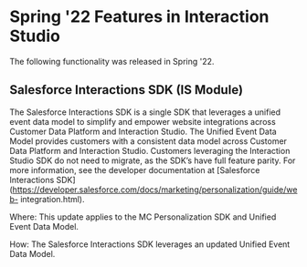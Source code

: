 

# Spring '22 Features in Interaction Studio

The following functionality was released in Spring '22.

## Salesforce Interactions SDK (IS Module)

The Salesforce Interactions SDK is a single SDK that leverages a unified event
data model to simplify and empower website integrations across Customer Data
Platform and Interaction Studio. The Unified Event Data Model provides
customers with a consistent data model across Customer Data Platform and
Interaction Studio. Customers leveraging the Interaction Studio SDK do not
need to migrate, as the SDK’s have full feature parity. For more information,
see the developer documentation at [Salesforce Interactions
SDK](https://developer.salesforce.com/docs/marketing/personalization/guide/web-
integration.html).

Where: This update applies to the MC Personalization SDK and Unified Event
Data Model.

How: The Salesforce Interactions SDK leverages an updated Unified Event Data
Model.

